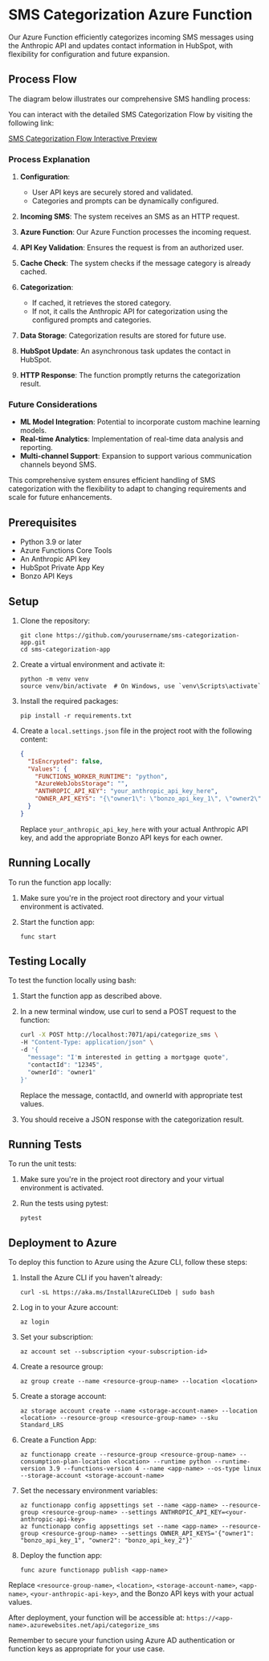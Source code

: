 # SMS Categorization Azure Function

Our Azure Function efficiently categorizes incoming SMS messages using the Anthropic API and updates contact information in HubSpot, with flexibility for configuration and future expansion.

## Process Flow

The diagram below illustrates our comprehensive SMS handling process:

You can interact with the detailed SMS Categorization Flow by visiting the following link:

[SMS Categorization Flow Interactive Preview](https://claude.site/artifacts/27dcaf01-b26e-472b-b5d0-eaf58e82f831)
### Process Explanation

1. **Configuration**:
   - User API keys are securely stored and validated.
   - Categories and prompts can be dynamically configured.

2. **Incoming SMS**: The system receives an SMS as an HTTP request.

3. **Azure Function**: Our Azure Function processes the incoming request.

4. **API Key Validation**: Ensures the request is from an authorized user.

5. **Cache Check**: The system checks if the message category is already cached.

6. **Categorization**: 
   - If cached, it retrieves the stored category.
   - If not, it calls the Anthropic API for categorization using the configured prompts and categories.

7. **Data Storage**: Categorization results are stored for future use.

8. **HubSpot Update**: An asynchronous task updates the contact in HubSpot.

9. **HTTP Response**: The function promptly returns the categorization result.

### Future Considerations

- **ML Model Integration**: Potential to incorporate custom machine learning models.
- **Real-time Analytics**: Implementation of real-time data analysis and reporting.
- **Multi-channel Support**: Expansion to support various communication channels beyond SMS.

This comprehensive system ensures efficient handling of SMS categorization with the flexibility to adapt to changing requirements and scale for future enhancements.

## Prerequisites

- Python 3.9 or later
- Azure Functions Core Tools
- An Anthropic API key
- HubSpot Private App Key
- Bonzo API Keys

## Setup

1. Clone the repository:
   ```
   git clone https://github.com/yourusername/sms-categorization-app.git
   cd sms-categorization-app
   ```

2. Create a virtual environment and activate it:
   ```
   python -m venv venv
   source venv/bin/activate  # On Windows, use `venv\Scripts\activate`
   ```

3. Install the required packages:
   ```
   pip install -r requirements.txt
   ```

4. Create a `local.settings.json` file in the project root with the following content:
   ```json
   {
     "IsEncrypted": false,
     "Values": {
       "FUNCTIONS_WORKER_RUNTIME": "python",
       "AzureWebJobsStorage": "",
       "ANTHROPIC_API_KEY": "your_anthropic_api_key_here",
       "OWNER_API_KEYS": "{\"owner1\": \"bonzo_api_key_1\", \"owner2\": \"bonzo_api_key_2\"}"
     }
   }
   ```
   Replace `your_anthropic_api_key_here` with your actual Anthropic API key, and add the appropriate Bonzo API keys for each owner.

## Running Locally

To run the function app locally:

1. Make sure you're in the project root directory and your virtual environment is activated.

2. Start the function app:
   ```
   func start
   ```

## Testing Locally

To test the function locally using bash:

1. Start the function app as described above.

2. In a new terminal window, use curl to send a POST request to the function:
   ```bash
   curl -X POST http://localhost:7071/api/categorize_sms \
   -H "Content-Type: application/json" \
   -d '{
     "message": "I'm interested in getting a mortgage quote",
     "contactId": "12345",
     "ownerId": "owner1"
   }'
   ```

   Replace the message, contactId, and ownerId with appropriate test values.

3. You should receive a JSON response with the categorization result.

## Running Tests

To run the unit tests:

1. Make sure you're in the project root directory and your virtual environment is activated.

2. Run the tests using pytest:
   ```
   pytest
   ```

## Deployment to Azure

To deploy this function to Azure using the Azure CLI, follow these steps:

1. Install the Azure CLI if you haven't already:
   ```
   curl -sL https://aka.ms/InstallAzureCLIDeb | sudo bash
   ```

2. Log in to your Azure account:
   ```
   az login
   ```

3. Set your subscription:
   ```
   az account set --subscription <your-subscription-id>
   ```

4. Create a resource group:
   ```
   az group create --name <resource-group-name> --location <location>
   ```

5. Create a storage account:
   ```
   az storage account create --name <storage-account-name> --location <location> --resource-group <resource-group-name> --sku Standard_LRS
   ```

6. Create a Function App:
   ```
   az functionapp create --resource-group <resource-group-name> --consumption-plan-location <location> --runtime python --runtime-version 3.9 --functions-version 4 --name <app-name> --os-type linux --storage-account <storage-account-name>
   ```

7. Set the necessary environment variables:
   ```
   az functionapp config appsettings set --name <app-name> --resource-group <resource-group-name> --settings ANTHROPIC_API_KEY=<your-anthropic-api-key>
   az functionapp config appsettings set --name <app-name> --resource-group <resource-group-name> --settings OWNER_API_KEYS='{"owner1": "bonzo_api_key_1", "owner2": "bonzo_api_key_2"}'
   ```

8. Deploy the function app:
   ```
   func azure functionapp publish <app-name>
   ```

Replace `<resource-group-name>`, `<location>`, `<storage-account-name>`, `<app-name>`, `<your-anthropic-api-key>`, and the Bonzo API keys with your actual values.

After deployment, your function will be accessible at:
`https://<app-name>.azurewebsites.net/api/categorize_sms`

Remember to secure your function using Azure AD authentication or function keys as appropriate for your use case.
